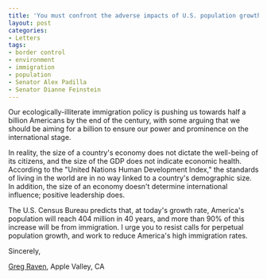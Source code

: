 ```yaml
---
title: 'You must confront the adverse impacts of U.S. population growth'
layout: post
categories:
- Letters
tags:
- border control
- environment
- immigration
- population
- Senator Alex Padilla
- Senator Dianne Feinstein
---
```


Our ecologically-illiterate immigration policy is pushing us towards half a billion Americans by the end of the century, with some arguing that we should be aiming for a billion to ensure our power and prominence on the international stage.

In reality, the size of a country's economy does not dictate the well-being of its citizens, and the size of the GDP does not indicate economic health. According to the "United Nations Human Development Index," the standards of living in the world are in no way linked to a country's demographic size. In addition, the size of an economy doesn't determine international influence; positive leadership does.

The U.S. Census Bureau predicts that, at today's growth rate, America's population will reach 404 million in 40 years, and more than 90% of this increase will be from immigration. I urge you to resist calls for perpetual population growth, and work to reduce America's high immigration rates.

Sincerely,

[Greg Raven](https://www.gregraven.org/), Apple Valley, CA